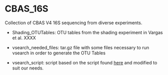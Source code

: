 # CBAS_16S

Collection of CBAS V4 16S sequencing from diverse experiments.

- Shading_OTUTables: OTU tables from the shading experiment in Vargas et al. XXXX

- vsearch_needed_files: tar.gz file with some files necessary to run vsearch in order to generate the OTU Tables

- vsearch_script: script based on the script found [here](https://github.com/torognes/vsearch/wiki/VSEARCH-pipeline) and modified to suit our needs.





